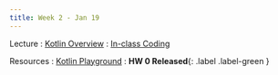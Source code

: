 ```yaml
---
title: Week 2 - Jan 19
---
```


Lecture
: [Kotlin Overview](#)
  : [In-class Coding](#)

Resources
: [Kotlin Playground](#)
  : **HW 0 Released**{: .label .label-green }
